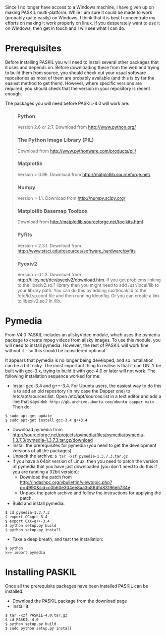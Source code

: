 Since I no longer have access to a Windows machine, I have given up on making PASKIL multi-platform. While I am sure it could be made to work (probably quite easily) on Windows, I think that it is best I concentrate my efforts on making it work properly on linux. If you desperately want to use it on Windows, then get in touch and I will see what I can do.


# Prerequisites #
Before installing PASKIL you will need to install several other packages that it uses and depends on. Before downloading these from the web and trying to build them from source, you should check out your usual software repositories as most of them are probably available (and this is by far the easiest method to get them). However, where specific versions are required, you should check that the version in your repository is recent enough.


The packages you will need before PASKIL-4.0 will work are:

> ### Python ###
> Version 2.6 or 2.7. Download from http://www.python.org/
> ### The Python Image Library (PIL) ###
> Download from http://www.pythonware.com/products/pil/
> ### Matplotlib ###
> Version > 0.99. Download from http://matplotlib.sourceforge.net/
> ### Numpy ###
> Version > 1.1. Download from http://numpy.scipy.org/
> ### Matplotlib Basemap Toolbox ###
> Download from http://matplotlib.sourceforge.net/toolkits.html
> ### Pyfits ###
> Version > 2.3.1. Download from http://www.stsci.edu/resources/software_hardware/pyfits
> ### Pyexiv2 ###
> Version > 0.1.3. Download from http://tilloy.net/dev/pyexiv2/download.htm. If you get problems linking to the libexiv2.so.? library then you might  need to add /usr/local/lib to your library path. You can do this by adding /usr/local/lib to the /etc/ld.so.conf file and then running ldconfig. Or you can create a link to libexiv2.so.? in /lib.


# Pymedia #
From V4.0 PASKIL includes an allskyVideo module, which uses the pymedia package to create mpeg videos from allsky images. To use this module, you will need to install pymedia. However, the rest of PASKIL will work fine without it - so this should be considered optional.

It appears that pymedia is no longer being developed, and so installation can be a bit tricky. The most important thing to realise is that it can ONLY be built with gcc-3.x, trying to build it with gcc-4.0 or later will not work. The following installation sequence worked for me:

  * Install gcc-3.4 and g++-3.4. For Ubuntu users, the easiest way to do this is to add an old repository (in my case the Dapper one) to /etc/apt/sources.list. Open /etc/apt/sources.list in a text editor and add a line that says:`deb http://gb.archive.ubuntu.com/ubuntu dapper main` Then do:
```
$ sudo apt-get update
$ sudo apt-get install gcc-3.4 g++3.4
```

  * Download pymedia from http://sourceforge.net/projects/pymedia/files/pymedia/pymedia-1.3.7.3/pymedia-1.3.7.3.tar.gz/download
  * Install the prerequisites for pymedia (you need to get the development versions of all the packages)
  * Unpack the archive: ` $ tar -xzf pymedia-1.3.7.3.tar.gz `
  * If you have a 64bit version of Linux, then you need to patch the version of pymedia that you have just downloaded (you don't need to do this if you are running a 32bit version):
    * Download the patch from http://indashpc.org/vbullettin/viewtopic.php?p=4990&sid=c0b60e304ee8aa3b884fd83196e5734e
    * Unpack the patch archive and follow the instructions for applying the patch.
  * Build and install pymedia:
```
$ cd pymedia-1.3.7.3
$ export CC=gcc-3.4
$ export CXX=g++-3.4
$ python setup.py build
$ python setup.py install
```
  * Take a deep breath, and test the installation:
```
$ python
>>> import pymedia
```


# Installing PASKIL #
Once all the prerequisite packages have been installed PASKIL can be installed:

  * Download the PASKIL package from the download page
  * Install it:
```
$ tar -xzf PASKIL-4.0.tar.gz
$ cd PASKIL-4.0
$ python setup.py build
$ sudo python setup.py install
```